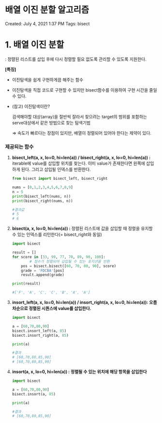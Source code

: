 # 배열 이진 분할 알고리즘

Created: July 4, 2021 1:37 PM
Tags: bisect

# 1. 배열 이진 분할

: 정렬된 리스트를 삽입 후에 다시 정렬할 필요 없도록 관리할 수 있도록 지원한다.

**[특징]**

- 이진탐색을 쉽게 구현하게끔 해주는 함수
- 이진탐색을 직접 코드로 구현할 수 있지만 bisect함수를 이용하여 구현 시간을 줄일 수 있다.

- (참고) 이진탐색이란?

    검색해야할 대상(array)을 절반씩 잘라서 찾으려는 target의 범위를 포함하는 serve대상에서 같은 방법으로 찾는 탐색기법

    ⇒ 속도가 빠르다는 장점이 있지만, 배열이 정렬되어 있어야 한다는 제약이 있다.

### 제공되는 함수

1. **bisect_left(a, x, lo=0, hi=len(a)) / bisect_right(a, x, lo=0, hi=len(a)) :** iterable에 value를 삽입할 위치를 찾는다. 이미 value가 존재한다면 왼쪽에 삽입하게 된다. 그리고 삽입될 인덱스를 반환한다.

    ```python
    from bisect import bisect_left, bisect_right 

    nums = [0,1,2,3,4,5,6,7,8,9] 
    n = 5 
    print(bisect_left(nums, n)) 
    print(bisect_right(nums, n))

    #결과값
    # 5
    # 6
    ```

2. **bisect(a, x, lo=0, hi=len(a)) :** 정렬된 리스트에 값을 삽입할 때 정렬을 유지할 수 있는 인덱스를 리턴한다(= bisect_right와 동일)

    ```python
    import bisect

    result = []
    for score in [33, 99, 77, 70, 89, 90, 100]:
    		# 점수가 정렬되어 삽입될 수 있는 포지션을 반환
        pos = bisect.bisect([60, 70, 80, 90], score)  
        grade = 'FDCBA'[pos]
        result.append(grade)

    print(result)

    #['F', 'A', 'C', 'C', 'B', 'A', 'A']
    ```

3. **insort_left(a, x, lo=0, hi=len(a)) / insort_right(a, x, lo=0, hi=len(a)): 오름차순으로 정렬된 시퀀스에 value를 삽입한다.**

    ```python
    import bisect

    a = [60,70,80,90]
    bisect.insort_left(a, 85)
    bisect.insort_right(a, 85)

    print(a)

    #결과
    # [60,70,80,85,90]
    # [60,70,80,85,90]
    ```

4. **insort(a, x, lo=0, hi=len(a)) : 정렬될 수 있는 위치에 해당 항목을 삽입한다**

    ```python
    import bisect

    a = [60,70,80,90]
    bisect.insort(a, 85)

    print(a)

    #결과
    # [60,70,80,85,90]
    ```
